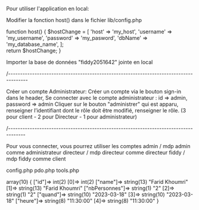 Pour utiliser l'application en local:

Modifier la fonction host() dans le fichier lib/config.php

  function host() {
  $hostChange = [
      'host' => 'my_host',
      'username' => 'my_username',
      'password' => 'my_pasword',
      'dbName' => 'my_database_name',
    ];   
  return $hostChange;
}

Importer la base de données "fiddy2051642" jointe en local

/--------------------------------------------------------------------------------------

Créer un compte Administrateur: 
Créer un compte via le bouton sign-in dans le header,
Se connecter avec le compte administrateur : id => admin, password => admin
Cliquer sur le bouton "administrer" qui est apparu,
renseigner l’identifiant dont le rôle doit être modifié, renseigner le rôle. 
(3 pour client - 2 pour Directeur - 1 pour administrateur)


/-------------------------------------------------------------------------------------

Pour vous connecter, vous pourrez utiliser les comptes 
admin / mdp admin comme administrateur
directeur / mdp directeur comme directeur
fiddy / mdp fiddy comme client


config.php
pdo.php 
tools.php

array(10) { 
    ["id"]=> int(2) [0]=> int(2) 
    ["name"]=> string(13) "Farid Khoumri" 
    [1]=> string(13) "Farid Khoumri" 
    ["nbPersonnes"]=> string(1) "2" 
    [2]=> string(1) "2" 
    ["quand"]=> string(10) "2023-03-18"
    [3]=> string(10) "2023-03-18" 
    ["heure"]=> string(8) "11:30:00" 
    [4]=> string(8) "11:30:00" 
}
